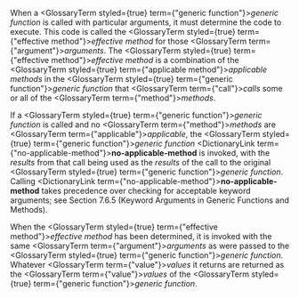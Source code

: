  



When a <GlossaryTerm styled={true} term={"generic function"}><i>generic function</i></GlossaryTerm> is called with particular arguments, it must determine the code to execute. This code is called the <GlossaryTerm styled={true} term={"effective method"}><i>effective method</i></GlossaryTerm> for those <GlossaryTerm  term={"argument"}><i>arguments</i></GlossaryTerm>. The <GlossaryTerm styled={true} term={"effective method"}><i>effective method</i></GlossaryTerm> is a combination of the <GlossaryTerm styled={true} term={"applicable method"}><i>applicable methods</i></GlossaryTerm> in the <GlossaryTerm styled={true} term={"generic function"}><i>generic function</i></GlossaryTerm> that <GlossaryTerm  term={"call"}><i>calls</i></GlossaryTerm> some or all of the <GlossaryTerm  term={"method"}><i>methods</i></GlossaryTerm>. 



If a <GlossaryTerm styled={true} term={"generic function"}><i>generic function</i></GlossaryTerm> is called and no <GlossaryTerm  term={"method"}><i>methods</i></GlossaryTerm> are <GlossaryTerm  term={"applicable"}><i>applicable</i></GlossaryTerm>, the <GlossaryTerm styled={true} term={"generic function"}><i>generic function</i></GlossaryTerm> <DictionaryLink  term={"no-applicable-method"}><b>no-applicable-method</b></DictionaryLink> is invoked, with the *results* from that call being used as the *results* of the call to the original <GlossaryTerm styled={true} term={"generic function"}><i>generic function</i></GlossaryTerm>. Calling <DictionaryLink  term={"no-applicable-method"}><b>no-applicable-method</b></DictionaryLink> takes precedence over checking for acceptable keyword arguments; see Section 7.6.5 (Keyword Arguments in Generic Functions and Methods). 



When the <GlossaryTerm styled={true} term={"effective method"}><i>effective method</i></GlossaryTerm> has been determined, it is invoked with the same <GlossaryTerm  term={"argument"}><i>arguments</i></GlossaryTerm> as were passed to the <GlossaryTerm styled={true} term={"generic function"}><i>generic function</i></GlossaryTerm>. Whatever <GlossaryTerm  term={"value"}><i>values</i></GlossaryTerm> it returns are returned as the <GlossaryTerm  term={"value"}><i>values</i></GlossaryTerm> of the <GlossaryTerm styled={true} term={"generic function"}><i>generic function</i></GlossaryTerm>. 



